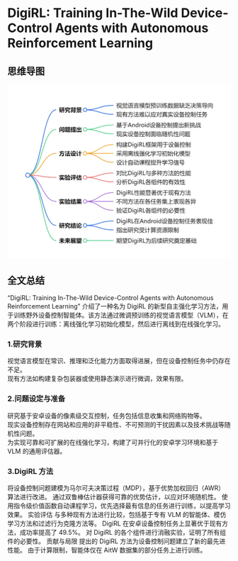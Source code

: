 # DigiRL: Training In-The-Wild Device-Control Agents with Autonomous Reinforcement Learning

## 思维导图
![思维导图](/imgs/DigiRL-Training-In-The-Wild-Device-Control-Agents-with-Autonomous-Reinforcement-Learning.jpg)

## 全文总结
“DigiRL: Training In-The-Wild Device-Control Agents with Autonomous Reinforcement Learning” 介绍了一种名为 DigiRL 的新型自主强化学习方法，用于训练野外设备控制智能体。该方法通过微调预训练的视觉语言模型（VLM），在两个阶段进行训练：离线强化学习初始化模型，然后进行离线到在线强化学习。
### 1.研究背景
视觉语言模型在常识、推理和泛化能力方面取得进展，但在设备控制任务中仍存在不足。  
现有方法如构建复杂包装器或使用静态演示进行微调，效果有限。  
### 2.问题设定与准备
研究基于安卓设备的像素级交互控制，任务包括信息收集和网络购物等。  
现实设备控制存在网站和应用的非平稳性、不可预测的干扰因素以及技术挑战等随机性问题。  
为实现可靠和可扩展的在线强化学习，构建了可并行化的安卓学习环境和基于 VLM 的通用评估器。  
### 3.DigiRL 方法
将设备控制问题建模为马尔可夫决策过程（MDP），基于优势加权回归（AWR）算法进行改进。
通过双鲁棒估计器获得可靠的优势估计，以应对环境随机性。
使用指令级价值函数自动课程学习，优先选择最有信息的任务进行训练，以提高学习效果。
实验评估
与多种现有方法进行比较，包括基于专有 VLM 的智能体、模仿学习方法和过滤行为克隆方法等。
DigiRL 在安卓设备控制任务上显著优于现有方法，成功率提高了 49.5%。
对 DigiRL 的各个组件进行消融实验，证明了所有组件的必要性。
贡献与局限
提出的 DigiRL 方法为设备控制问题建立了新的最先进性能。
由于计算限制，智能体仅在 AitW 数据集的部分任务上进行训练。
